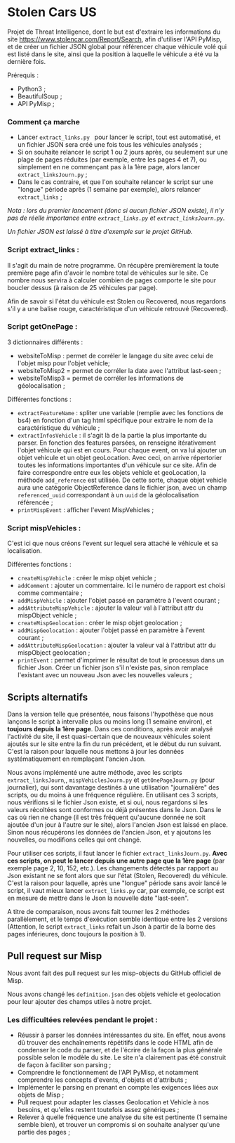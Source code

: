 # Stolen Cars US
Projet de Threat Intelligence, dont le but est d'extraire les informations du site https://www.stolencar.com/Report/Search, afin d'utiliser l'API PyMisp, et de créer un fichier JSON global pour référencer chaque véhicule volé qui est listé dans le site, ainsi que la position à laquelle le véhicule a été vu la dernière fois.

Prérequis :
- Python3 ;
- BeautifulSoup ;
- API PyMisp ;

### Comment ça marche
- Lancer  `extract_links.py ` pour lancer le script, tout est automatisé, et un fichier JSON sera créé une fois tous les véhicules analysés ;
- Si on souhaite relancer le script 1 ou 2 jours après, ou seulement sur une plage de pages réduites (par exemple, entre les pages 4 et 7), ou simplement en ne commençant pas à la 1ère page, alors lancer `extract_linksJourn.py` ;
- Dans le cas contraire, et que l'on souhaite relancer le script sur une "longue" période après (1 semaine par exemple), alors relancer `extract_links` ;

*Nota : lors du premier lancement (donc si aucun fichier JSON existe), il n'y pas de réelle importance entre `extract_links.py` et `extract_linksJourn.py`.*

*Un fichier JSON est laissé à titre d'exemple sur le projet GitHub.*

### Script extract_links :
Il s'agit du main de notre programme. On récupère premièrement la toute première page afin d'avoir le nombre total de véhicules sur le site. Ce nombre nous servira à calculer combien de pages comporte le site pour boucler dessus (à raison de 25 véhicules par page).

Afin de savoir si l'état du véhicule est Stolen ou Recovered, nous regardons s'il y a une balise rouge, caractéristique d'un véhicule retrouvé (Recovered).

### Script getOnePage :
3 dictionnaires différents :
- websiteToMisp : permet de corréler le langage du site avec celui de l'objet misp pour l'objet vehicle;
- websiteToMisp2 = permet de corréler la date avec l'attribut last-seen ;
- websiteToMisp3 = permet de corréler les informations de géolocalisation ;

Différentes fonctions :
- `extractFeatureName` : spliter une variable (remplie avec les fonctions de bs4) en fonction d'un tag html spécifique pour extraire le nom de la caractéristique du véhicule ;
- `extractInfosVehicle` : il s'agit là de la partie la plus importante du parser. En fonction des features parsées, on renseigne itérativement l'objet véhicule qui est en cours. Pour chaque event, on va lui ajouter un objet vehicule et un objet geoLocation. Avec ceci, on arrive répertorier toutes les informations importantes d'un véhicule sur ce site. Afin de faire correspondre entre eux les objets vehicle et geoLocation, la méthode `add_reference` est utilisée. De cette sorte, chaque objet vehicle aura une catégorie ObjectReference dans le fichier json, avec un champ `referenced_uuid` correspondant à un `uuid` de la géolocalisation référencée ;
- `printMispEvent` : afficher l'event MispVehicles ;

### Script mispVehicles :
C'est ici que nous créons l'event sur lequel sera attaché le véhicule et sa localisation.

Différentes fonctions :
- `createMispVehicle` : créer le misp objet vehicle ;
- `addComment` : ajouter un commentaire. Ici le numéro de rapport est choisi comme commentaire ;
- `addMispVehicle` : ajouter l'objet passé en paramètre à l'event courant ;
- `addAttributeMispVehicle` : ajouter la valeur val à l'attribut attr du mispObject vehicle ;
- `createMispGeolocation` : créer le misp objet geolocation ;
- `addMispGeolocation` : ajouter l'objet passé en paramètre à l'event courant ;
- `addAttributeMispGeolocation` : ajouter la valeur val à l'attribut attr du mispObject geolocation ;
- `printEvent` : permet d'imprimer le résultat de tout le processus dans un fichier Json. Créer un fichier json s'il n'existe pas, sinon remplace l'existant avec un nouveau Json avec les nouvelles valeurs ;

## Scripts alternatifs
Dans la version telle que présentée, nous faisons l'hypothèse que nous lançons le script à intervalle plus ou moins long (1 semaine environ), et **toujours depuis la 1ère page**. Dans ces conditions, après avoir analysé l'activité du site, il est quasi-certain que de nouveaux véhicules soient ajoutés sur le site entre la fin du run précédent, et le début du run suivant. C'est la raison pour laquelle nous mettons à jour les données systématiquement en remplaçant l'ancien Json.

Nous avons implémenté une autre méthode, avec les scripts `extract_linksJourn`,, `mispVehiclesJourn.py` et `getOnePageJourn.py` (pour journalier), qui sont davantage destinés à une utilisation "journalière" des scripts, ou du moins à une fréquence régulière. En utilisant ces 3 scripts, nous vérifions si le fichier Json existe, et si oui, nous regardons si les valeurs récoltées sont conformes ou déjà présentes dans le Json. Dans le cas où rien ne change (il est très fréquent qu'aucune donnée ne soit ajoutée d'un jour à l'autre sur le site), alors l'ancien Json est laissé en place. Sinon nous récupérons les données de l'ancien Json, et y ajoutons les nouvelles, ou modifions celles qui ont changé.

Pour utiliser ces scripts, il faut lancer le fichier `extract_linksJourn.py`. **Avec ces scripts, on peut le lancer depuis une autre page que la 1ère page** (par exemple page 2, 10, 152, etc.). Les changements détectés par rapport au Json existant ne se font alors que sur l'état (Stolen, Recovered) du véhicule. C'est la raison pour laquelle, après une "longue" période sans avoir lancé le script, il vaut mieux lancer `extract_links.py` car, par exemple, ce script est en mesure de mettre dans le Json la nouvelle date "last-seen".

A titre de comparaison, nous avons fait tourner les 2 méthodes parallèlement, et le temps d'exécution semble identique entre les 2 versions (Attention, le script `extract_links` refait un Json à partir de la borne des pages inférieures, donc toujours la position à 1).

## Pull request sur Misp
Nous avont fait des pull request sur les misp-objects du GitHub officiel de Misp.

Nous avons changé les `definition.json` des objets vehicle et geolocation pour leur ajouter des champs utiles à notre projet.

### Les difficultées relevées pendant le projet :

- Réussir à parser les données intéressantes du site. En effet, nous avons dû trouver des enchaînements répétitifs dans le code HTML afin de condenser le code du parser, et de l'écrire de la façon la plus générale possible selon le modèle du site. Le site n'a clairement pas été construit de façon à faciliter son parsing ;
- Comprendre le fonctionnement de l'API PyMisp, et notamment comprendre les concepts d'events, d'objets et d'attributs ;
- Implémenter le parsing en prenant en compte les exigences liées aux objets de Misp ;
- Pull request pour adapter les classes Geolocation et Vehicle à nos besoins, et qu'elles restent toutefois assez génériques ;
- Relever à quelle fréquence une analyse du site est pertinente (1 semaine semble bien), et trouver un compromis si on souhaite analyser qu'une partie des pages ;
